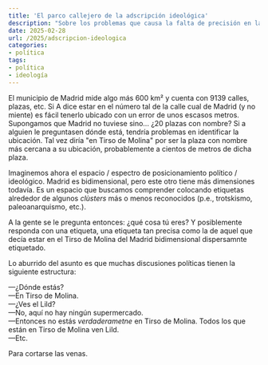 ```yaml
---
title: 'El parco callejero de la adscripción ideológica'
description: "Sobre los problemas que causa la falta de precisión en la caracterización de las posiciones políticas de la gente."
date: 2025-02-28
url: /2025/adscripcion-ideologica
categories:
- política
tags:
- política
- ideología
---
```


El municipio de Madrid mide algo más 600 km² y cuenta con 9139 calles, plazas, etc. Si A dice estar en el número tal de la calle cual de Madrid (y no miente) es fácil tenerlo ubicado con un error de unos escasos metros. Supongamos que Madrid no tuviese sino... ¿20 plazas con nombre? Si a alguien le preguntasen dónde está, tendría problemas en identificar la ubicación. Tal vez diría "en Tirso de Molina" por ser la plaza con nombre más cercana a su ubicación, probablemente a cientos de metros de dicha plaza.

Imaginemos ahora el espacio / espectro de posicionamiento político / ideológico. Madrid es bidimensional, pero este otro tiene más dimensiones todavía. Es un espacio que buscamos comprender colocando etiquetas alrededor de algunos _clùsters_ más o menos reconocidos (p.e., trotskismo, paleoanarquismo, etc.).

A la gente se le pregunta entonces: ¿qué cosa tú eres? Y posiblemente responda con una etiqueta, una etiqueta tan precisa como la de aquel que decía estar en el Tirso de Molina del Madrid bidimensional dispersamnte etiquetado.

Lo aburrido del asunto es que muchas discusiones políticas tienen la siguiente estructura:

—¿Dónde estás?\
—En Tirso de Molina.\
—¿Ves el Lild?\
—No, aquí no hay ningún supermercado.\
—Entonces no estás _verdaderametne_ en Tirso de Molina. Todos los que están en Tirso de Molina ven Lild.\
—Etc.

Para cortarse las venas.